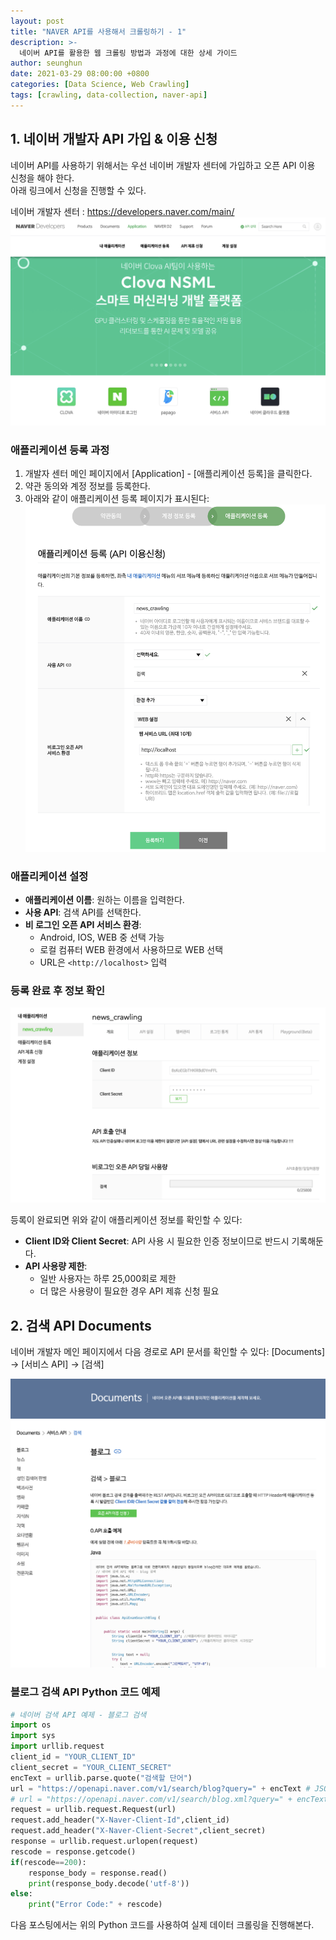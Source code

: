 ```yaml
---
layout: post
title: "NAVER API를 사용해서 크롤링하기 - 1"
description: >-
  네이버 API를 활용한 웹 크롤링 방법과 과정에 대한 상세 가이드
author: seunghun
date: 2021-03-29 08:00:00 +0800
categories: [Data Science, Web Crawling]
tags: [crawling, data-collection, naver-api]
---
```


## 1. 네이버 개발자 API 가입 & 이용 신청

네이버 API를 사용하기 위해서는 우선 네이버 개발자 센터에 가입하고 오픈 API 이용 신청을 해야 한다.  
아래 링크에서 신청을 진행할 수 있다.

네이버 개발자 센터 : <https://developers.naver.com/main/>
![developers_naver_main](/assets/img/posts/crawling_naver_api/developers_naver_main.png)

### 애플리케이션 등록 과정

1. 개발자 센터 메인 페이지에서 [Application] - [애플리케이션 등록]을 클릭한다.
2. 약관 동의와 계정 정보를 등록한다.
3. 아래와 같이 애플리케이션 등록 페이지가 표시된다:
![Application_registration](/assets/img/posts/crawling_naver_api/Application_registration.png)

### 애플리케이션 설정

- **애플리케이션 이름**: 원하는 이름을 입력한다.
- **사용 API**: 검색 API를 선택한다.
- **비 로그인 오픈 API 서비스 환경**: 
  - Android, IOS, WEB 중 선택 가능
  - 로컬 컴퓨터 WEB 환경에서 사용하므로 WEB 선택
  - URL은 `<http://localhost>` 입력

### 등록 완료 후 정보 확인

![Application_information](/assets/img/posts/crawling_naver_api/Application_information.png)

등록이 완료되면 위와 같이 애플리케이션 정보를 확인할 수 있다:

- **Client ID와 Client Secret**: API 사용 시 필요한 인증 정보이므로 반드시 기록해둔다.
- **API 사용량 제한**: 
  - 일반 사용자는 하루 25,000회로 제한
  - 더 많은 사용량이 필요한 경우 API 제휴 신청 필요

## 2. 검색 API Documents

네이버 개발자 메인 페이지에서 다음 경로로 API 문서를 확인할 수 있다:
[Documents] → [서비스 API] → [검색]

![search_api_documents](/assets/img/posts/crawling_naver_api/search_api_documents.png)

### 블로그 검색 API Python 코드 예제

```python
# 네이버 검색 API 예제 - 블로그 검색
import os
import sys
import urllib.request
client_id = "YOUR_CLIENT_ID"
client_secret = "YOUR_CLIENT_SECRET"
encText = urllib.parse.quote("검색할 단어")
url = "https://openapi.naver.com/v1/search/blog?query=" + encText # JSON 결과
# url = "https://openapi.naver.com/v1/search/blog.xml?query=" + encText # XML 결과
request = urllib.request.Request(url)
request.add_header("X-Naver-Client-Id",client_id)
request.add_header("X-Naver-Client-Secret",client_secret)
response = urllib.request.urlopen(request)
rescode = response.getcode()
if(rescode==200):
    response_body = response.read()
    print(response_body.decode('utf-8'))
else:
    print("Error Code:" + rescode)
```

다음 포스팅에서는 위의 Python 코드를 사용하여 실제 데이터 크롤링을 진행해본다.